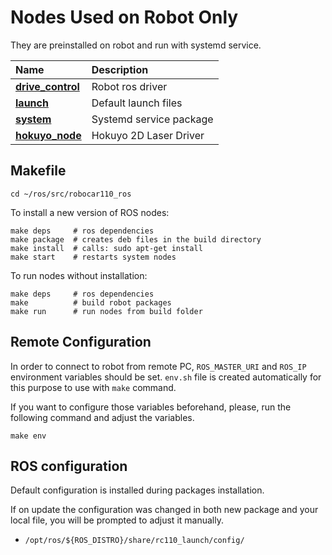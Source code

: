 # Nodes Used on Robot Only

They are preinstalled on robot and run with systemd service.

| Name                                                | Description                   |
|:----------------------------------------------------|:------------------------------|
| [**drive_control**](rc110_drive_control/README.md)  | Robot ros driver              |
| [**launch**](rc110_launch/README.md)                | Default launch files          |
| [**system**](rc110_system/README.md)                | Systemd service package       |
| [**hokuyo_node**](http://wiki.ros.org/hokuyo_node)  | Hokuyo 2D Laser Driver        |

## Makefile
```
cd ~/ros/src/robocar110_ros
```

To install a new version of ROS nodes:
```
make deps     # ros dependencies
make package  # creates deb files in the build directory
make install  # calls: sudo apt-get install
make start    # restarts system nodes
```

To run nodes without installation:
```
make deps     # ros dependencies
make          # build robot packages
make run      # run nodes from build folder
```

## Remote Configuration

In order to connect to robot from remote PC, `ROS_MASTER_URI` and `ROS_IP` environment variables should be set. `env.sh` file is created automatically for this purpose to use with `make` command.

If you want to configure those variables beforehand, please, run the following command and adjust the variables.
```
make env
```

## ROS configuration

Default configuration is installed during packages installation.

If on update the configuration was changed in both new package and your local file, you will be prompted to adjust it manually.

* `/opt/ros/${ROS_DISTRO}/share/rc110_launch/config/`
